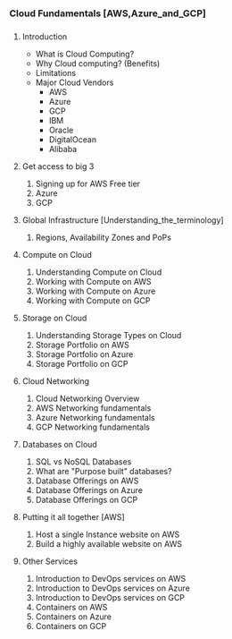 ### ########################################
### Cloud Fundamentals [AWS,Azure_and_GCP]
### ########################################

1. Introduction
      - What is Cloud Computing?
      - Why Cloud computing? (Benefits)
      - Limitations
      - Major Cloud Vendors
          - AWS
          - Azure
          - GCP
          - IBM
          - Oracle
          - DigitalOcean
          - Alibaba

2. Get access to big 3
   1. Signing up for AWS Free tier
   2. Azure
   3. GCP

3. Global Infrastructure [Understanding_the_terminology]
   1. Regions, Availability Zones and PoPs

4. Compute on Cloud
   1. Understanding Compute on Cloud
   2. Working with Compute on AWS
   3. Working with Compute on Azure
   4. Working with Compute on GCP

5. Storage on Cloud
   1. Understanding Storage Types on Cloud
   2. Storage Portfolio on AWS
   3. Storage Portfolio on Azure
   4. Storage Portfolio on GCP

6. Cloud Networking
   1. Cloud Networking Overview
   2. AWS Networking fundamentals
   3. Azure Networking fundamentals
   4. GCP Networking fundamentals

7. Databases on Cloud
   1. SQL vs NoSQL Databases
   2. What are "Purpose built" databases?
   3. Database Offerings on AWS
   4. Database Offerings on Azure
   5. Database Offerings on GCP

8. Putting it all together [AWS]
   1. Host a single Instance website on AWS
   2. Build a highly available website on AWS

9. Other Services
   1.  Introduction to DevOps services on AWS
   2.  Introduction to DevOps services on Azure
   3.  Introduction to DevOps services on GCP
   4.  Containers on AWS
   5.  Containers on Azure
   6.  Containers on GCP
  

